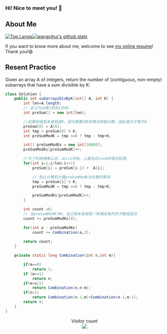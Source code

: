 ### Hi! Nice to meet you! 👋

<!--
**istarwyh/istarwyh** is a ✨ _special_ ✨ repository because its `README.md` (this file) appears on your GitHub profile.

Here are some ideas to get you started:

- 🔭 I’m currently working on ...
- 🌱 I’m currently learning ...
- 👯 I’m looking to collaborate on ...
- 🤔 I’m looking for help with ...
- 💬 Ask me about ...
- 📫 How to reach me: ...
- 😄 Pronouns: ...
- ⚡ Fun fact: ...
-->



## About Me


[![Top Langs](https://github-readme-stats.vercel.app/api/top-langs/?username=istarwyh&hide=css&layout=compact)](https://github.com/anuraghazra/github-readme-stats)[![wangyihui's github stats](https://github-readme-stats.vercel.app/api?username=istarwyh "![wangyihui's github stats")](https://github.com/istarwyh)

If you want to know more about me, welcome to see [my online resume](https://istarwyh.github.io/)! Thank you!😄

## Resent Practice
Given an array A of integers, return the number of (contiguous, non-empty) subarrays that have a sum divisible by K:


```java
class Solution {
    public int subarraysDivByK(int[] A, int K) {
        int len=A.length;
        // 定义为从索引0到i的和
        int preSum[] = new int[len];

        //如果前缀和本身就是0，因为需要对0的情况单独计数，因此是大于等于0
        preSum[0] = A[0];      
        int tmp = preSum[0] % K;
        int preSumModK = tmp >=0 ? tmp : tmp+K;  

        int[] preSumModKs = new int[10000];
        preSumModKs[preSumModK]++;

        //为了利用递推公式，从i=1开始。上面先对i==0的情况处理。
        for(int i=1;i<len;i++){
            preSum[i] = preSum[i-1] +  A[i];

            // 防止计算机计算preSumModK为负数的情况
            tmp = preSum[i] % K;
            preSumModK = tmp >=0 ? tmp : tmp+K;

            preSumModKs[preSumModK]++;
        }

        int count =0;
        // 当presumModK为0，自己是本身就是一种满足条件的子数组组合
        count += preSumModKs[0];

        for(int a : preSumModKs)
            count += Combination(a,2);
        
        return count;
    }

    private static long Combination(int n,int m){

        if(m==0)
            return 1;
        if (m==1) 
            return n;
        if(m>n/2)
            return Combination(n,n-m);
        if(n>1)
            return Combination(n-1,m)+Combination(n-1,m-1);  
        return 0;
    }
}
```

<p align="center"> 
  Visitor count<br>
  <img src="https://profile-counter.glitch.me/istarwyh/count.svg" />
</p>
